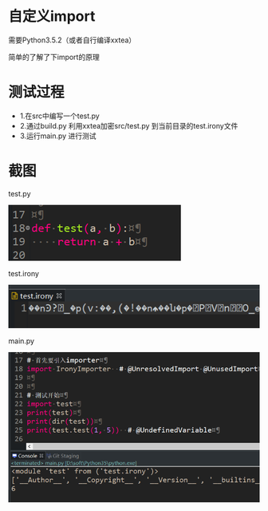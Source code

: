 # 自定义import
需要Python3.5.2（或者自行编译xxtea）

简单的了解了下import的原理

# 测试过程
 - 1.在src中编写一个test.py
 - 2.通过build.py 利用xxtea加密src/test.py 到当前目录的test.irony文件
 - 3.运行main.py 进行测试

# 截图
test.py

![test.py](ScreenShot/1.png)

test.irony

![test.irony](ScreenShot/2.png)

main.py

![main.py](ScreenShot/3.png)